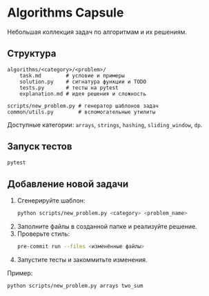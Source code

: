 # Algorithms Capsule

Небольшая коллекция задач по алгоритмам и их решениям.

## Структура
```
algorithms/<category>/<problem>/
    task.md        # условие и примеры
    solution.py    # сигнатура функции и TODO
    tests.py       # тесты на pytest
    explanation.md # идея решения и сложность

scripts/new_problem.py # генератор шаблонов задач
common/utils.py        # вспомогательные утилиты
```

Доступные категории: `arrays`, `strings`, `hashing`, `sliding_window`, `dp`.

## Запуск тестов
```bash
pytest
```

## Добавление новой задачи
1. Сгенерируйте шаблон:
   ```bash
   python scripts/new_problem.py <category> <problem_name>
   ```
2. Заполните файлы в созданной папке и реализуйте решение.
3. Проверьте стиль:
   ```bash
   pre-commit run --files <изменённые файлы>
   ```
4. Запустите тесты и закоммитьте изменения.

Пример:
```bash
python scripts/new_problem.py arrays two_sum
```
